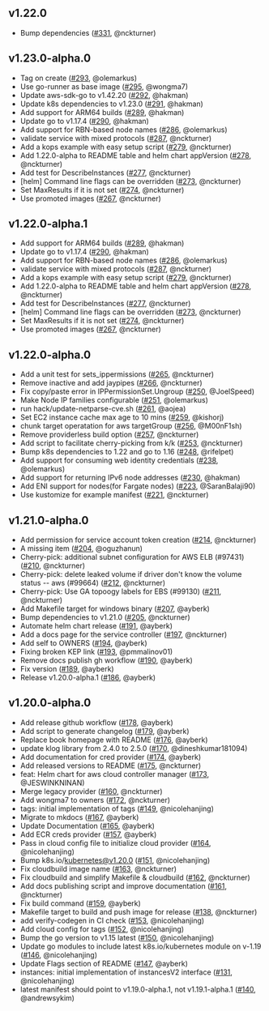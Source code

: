 ## v1.22.0
* Bump dependencies ([#331](https://github.com/kubernetes/cloud-provider-aws/pull/331), @nckturner)

## v1.23.0-alpha.0
* Tag on create ([#293](https://github.com/kubernetes/cloud-provider-aws/pull/293), @olemarkus)
* Use go-runner as base image ([#295](https://github.com/kubernetes/cloud-provider-aws/pull/295), @wongma7)
* Update aws-sdk-go to v1.42.20 ([#292](https://github.com/kubernetes/cloud-provider-aws/pull/292), @hakman)
* Update k8s dependencies to v1.23.0 ([#291](https://github.com/kubernetes/cloud-provider-aws/pull/291), @hakman)
* Add support for ARM64 builds ([#289](https://github.com/kubernetes/cloud-provider-aws/pull/289), @hakman)
* Update go to v1.17.4 ([#290](https://github.com/kubernetes/cloud-provider-aws/pull/290), @hakman)
* Add support for RBN-based node names ([#286](https://github.com/kubernetes/cloud-provider-aws/pull/286), @olemarkus)
* validate service with mixed protocols ([#287](https://github.com/kubernetes/cloud-provider-aws/pull/287), @nckturner)
* Add a kops example with easy setup script ([#279](https://github.com/kubernetes/cloud-provider-aws/pull/279), @nckturner)
* Add 1.22.0-alpha to README table and helm chart appVersion ([#278](https://github.com/kubernetes/cloud-provider-aws/pull/278), @nckturner)
* Add test for DescribeInstances ([#277](https://github.com/kubernetes/cloud-provider-aws/pull/277), @nckturner)
* [helm] Command line flags can be overridden ([#273](https://github.com/kubernetes/cloud-provider-aws/pull/273), @nckturner)
* Set MaxResults if it is not set ([#274](https://github.com/kubernetes/cloud-provider-aws/pull/274), @nckturner)
* Use promoted images ([#267](https://github.com/kubernetes/cloud-provider-aws/pull/267), @nckturner)

## v1.22.0-alpha.1
* Add support for ARM64 builds ([#289](https://github.com/kubernetes/cloud-provider-aws/pull/289), @hakman)
* Update go to v1.17.4 ([#290](https://github.com/kubernetes/cloud-provider-aws/pull/290), @hakman)
* Add support for RBN-based node names ([#286](https://github.com/kubernetes/cloud-provider-aws/pull/286), @olemarkus)
* validate service with mixed protocols ([#287](https://github.com/kubernetes/cloud-provider-aws/pull/287), @nckturner)
* Add a kops example with easy setup script ([#279](https://github.com/kubernetes/cloud-provider-aws/pull/279), @nckturner)
* Add 1.22.0-alpha to README table and helm chart appVersion ([#278](https://github.com/kubernetes/cloud-provider-aws/pull/278), @nckturner)
* Add test for DescribeInstances ([#277](https://github.com/kubernetes/cloud-provider-aws/pull/277), @nckturner)
* [helm] Command line flags can be overridden ([#273](https://github.com/kubernetes/cloud-provider-aws/pull/273), @nckturner)
* Set MaxResults if it is not set ([#274](https://github.com/kubernetes/cloud-provider-aws/pull/274), @nckturner)
* Use promoted images ([#267](https://github.com/kubernetes/cloud-provider-aws/pull/267), @nckturner)

## v1.22.0-alpha.0
* Add a unit test for sets_ippermissions ([#265](https://github.com/kubernetes/cloud-provider-aws/pull/265), @nckturner)
* Remove inactive and add jaypipes ([#266](https://github.com/kubernetes/cloud-provider-aws/pull/266), @nckturner)
* Fix copy/paste error in IPPermissionSet.Ungroup ([#250](https://github.com/kubernetes/cloud-provider-aws/pull/250), @JoelSpeed)
* Make Node IP families configurable ([#251](https://github.com/kubernetes/cloud-provider-aws/pull/251), @olemarkus)
* run hack/update-netparse-cve.sh ([#261](https://github.com/kubernetes/cloud-provider-aws/pull/261), @aojea)
* Set EC2 instance cache max age to 10 mins ([#259](https://github.com/kubernetes/cloud-provider-aws/pull/259), @kishorj)
* chunk target operatation for aws targetGroup ([#256](https://github.com/kubernetes/cloud-provider-aws/pull/256), @M00nF1sh)
* Remove providerless build option ([#257](https://github.com/kubernetes/cloud-provider-aws/pull/257), @nckturner)
* Add script to facilitate cherry-picking from k/k ([#253](https://github.com/kubernetes/cloud-provider-aws/pull/253), @nckturner)
* Bump k8s dependencies to 1.22 and go to 1.16 ([#248](https://github.com/kubernetes/cloud-provider-aws/pull/248), @rifelpet)
* Add support for consuming web identity credentials ([#238](https://github.com/kubernetes/cloud-provider-aws/pull/238), @olemarkus)
* Add support for returning IPv6 node addresses ([#230](https://github.com/kubernetes/cloud-provider-aws/pull/230), @hakman)
* Add ENI support for nodes(for Fargate nodes) ([#223](https://github.com/kubernetes/cloud-provider-aws/pull/223), @SaranBalaji90)
* Use kustomize for example manifest ([#221](https://github.com/kubernetes/cloud-provider-aws/pull/221), @nckturner)

## v1.21.0-alpha.0
* Add permission for service account token creation ([#214](https://github.com/kubernetes/cloud-provider-aws/pull/214), @nckturner)
* A missing item ([#204](https://github.com/kubernetes/cloud-provider-aws/pull/204), @oguzhanun)
* Cherry-pick: additional subnet configuration for AWS ELB (#97431) ([#210](https://github.com/kubernetes/cloud-provider-aws/pull/210), @nckturner)
* Cherry-pick: delete leaked volume if driver don't know the volume status -- aws (#99664) ([#212](https://github.com/kubernetes/cloud-provider-aws/pull/212), @nckturner)
* Cherry-pick: Use GA topoogy labels for EBS (#99130) ([#211](https://github.com/kubernetes/cloud-provider-aws/pull/211), @nckturner)
* Add Makefile target for windows binary ([#207](https://github.com/kubernetes/cloud-provider-aws/pull/207), @ayberk)
* Bump dependencies to v1.21.0 ([#205](https://github.com/kubernetes/cloud-provider-aws/pull/205), @nckturner)
* Automate helm chart release ([#191](https://github.com/kubernetes/cloud-provider-aws/pull/191), @ayberk)
* Add a docs page for the service controller ([#197](https://github.com/kubernetes/cloud-provider-aws/pull/197), @nckturner)
* Add self to OWNERS ([#194](https://github.com/kubernetes/cloud-provider-aws/pull/194), @ayberk)
* Fixing broken KEP link ([#193](https://github.com/kubernetes/cloud-provider-aws/pull/193), @pmmalinov01)
* Remove docs publish gh workflow ([#190](https://github.com/kubernetes/cloud-provider-aws/pull/190), @ayberk)
* Fix version ([#189](https://github.com/kubernetes/cloud-provider-aws/pull/189), @ayberk)
* Release v1.20.0-alpha.1 ([#186](https://github.com/kubernetes/cloud-provider-aws/pull/186), @ayberk)

## v1.20.0-alpha.0
* Add release github workflow ([#178](https://github.com/kubernetes/cloud-provider-aws/pull/178), @ayberk)
* Add script to generate changelog ([#179](https://github.com/kubernetes/cloud-provider-aws/pull/179), @ayberk)
* Replace book homepage with README ([#176](https://github.com/kubernetes/cloud-provider-aws/pull/176), @ayberk)
* update klog library from 2.4.0 to 2.5.0 ([#170](https://github.com/kubernetes/cloud-provider-aws/pull/170), @dineshkumar181094)
* Add documentation for cred provider ([#174](https://github.com/kubernetes/cloud-provider-aws/pull/174), @ayberk)
* Add released versions to README ([#175](https://github.com/kubernetes/cloud-provider-aws/pull/175), @nckturner)
* feat: Helm chart for aws cloud controller manager ([#173](https://github.com/kubernetes/cloud-provider-aws/pull/173), @JESWINKNINAN)
* Merge legacy provider ([#160](https://github.com/kubernetes/cloud-provider-aws/pull/160), @nckturner)
* Add wongma7 to owners ([#172](https://github.com/kubernetes/cloud-provider-aws/pull/172), @nckturner)
* tags: initial implementation of tags ([#149](https://github.com/kubernetes/cloud-provider-aws/pull/149), @nicolehanjing)
* Migrate to mkdocs ([#167](https://github.com/kubernetes/cloud-provider-aws/pull/167), @ayberk)
* Update Documentation ([#165](https://github.com/kubernetes/cloud-provider-aws/pull/165), @ayberk)
* Add ECR creds provider ([#157](https://github.com/kubernetes/cloud-provider-aws/pull/157), @ayberk)
* Pass in cloud config file to initialize cloud provider ([#164](https://github.com/kubernetes/cloud-provider-aws/pull/164), @nicolehanjing)
* Bump k8s.io/kubernetes@v1.20.0 ([#151](https://github.com/kubernetes/cloud-provider-aws/pull/151), @nicolehanjing)
* Fix cloudbuild image name ([#163](https://github.com/kubernetes/cloud-provider-aws/pull/163), @nckturner)
* Fix cloudbuild and simplify Makefile & cloudbuild ([#162](https://github.com/kubernetes/cloud-provider-aws/pull/162), @nckturner)
* Add docs publishing script and improve documentation ([#161](https://github.com/kubernetes/cloud-provider-aws/pull/161), @nckturner)
* Fix build command ([#159](https://github.com/kubernetes/cloud-provider-aws/pull/159), @ayberk)
* Makefile target to build and push image for release ([#138](https://github.com/kubernetes/cloud-provider-aws/pull/138), @nckturner)
* add verify-codegen in CI check ([#153](https://github.com/kubernetes/cloud-provider-aws/pull/153), @nicolehanjing)
* Add cloud config for tags ([#152](https://github.com/kubernetes/cloud-provider-aws/pull/152), @nicolehanjing)
* Bump the go version to v1.15 latest ([#150](https://github.com/kubernetes/cloud-provider-aws/pull/150), @nicolehanjing)
* Update go modules to include latest k8s.io/kubernetes module on v-1.19 ([#146](https://github.com/kubernetes/cloud-provider-aws/pull/146), @nicolehanjing)
* Update Flags section of README ([#147](https://github.com/kubernetes/cloud-provider-aws/pull/147), @ayberk)
* instances: initial implementation of instancesV2 interface ([#131](https://github.com/kubernetes/cloud-provider-aws/pull/131), @nicolehanjing)
* latest manifest should point to v1.19.0-alpha.1, not v1.19.1-alpha.1 ([#140](https://github.com/kubernetes/cloud-provider-aws/pull/140), @andrewsykim)
